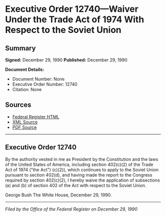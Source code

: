 # Executive Order 12740—Waiver Under the Trade Act of 1974 With Respect to the Soviet Union

## Summary

**Signed:** December 29, 1990
**Published:** December 29, 1990

**Document Details:**
- Document Number: None
- Executive Order Number: 12740
- Citation: None

## Sources
- [Federal Register HTML](https://www.presidency.ucsb.edu/documents/executive-order-12740-waiver-under-the-trade-act-1974-with-respect-the-soviet-union)
- [XML Source](None)
- [PDF Source](None)

---

## Executive Order 12740

By the authority vested in me as President by the Constitution and the laws of the United States of America, including section 402(c)(2) of the Trade Act of 1974 ("the Act") (c)(2)), which continues to apply to the Soviet Union pursuant to section 402(d), and having made the report to the Congress required by section 402(c)(2), I hereby waive the application of subsections (a) and (b) of section 402 of the Act with respect to the Soviet Union.

George Bush
The White House,
December 29, 1990.

---

*Filed by the Office of the Federal Register on December 29, 1990*
